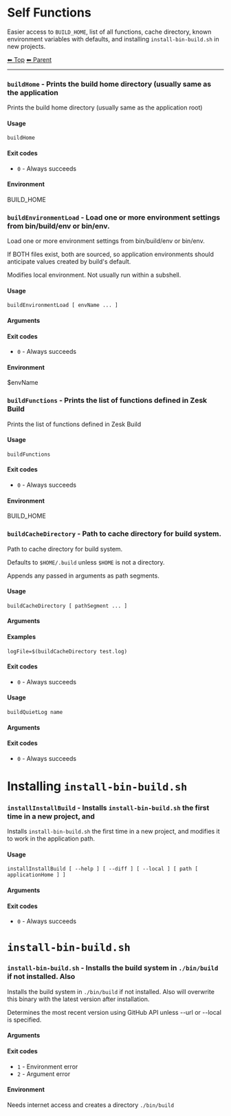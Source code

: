 # Self Functions

Easier access to `BUILD_HOME`, list of all functions, cache directory, known environment variables with defaults, and installing `install-bin-build.sh` in new projects.

<!-- TEMPLATE header 2 -->
[⬅ Top](index.md) [⬅ Parent ](../index.md)
<hr />


### `buildHome` - Prints the build home directory (usually same as the application

Prints the build home directory (usually same as the application root)

#### Usage

    buildHome
    

#### Exit codes

- `0` - Always succeeds

#### Environment

BUILD_HOME

### `buildEnvironmentLoad` - Load one or more environment settings from bin/build/env or bin/env.

Load one or more environment settings from bin/build/env or bin/env.


If BOTH files exist, both are sourced, so application environments should anticipate values
created by build's default.

Modifies local environment. Not usually run within a subshell.

#### Usage

    buildEnvironmentLoad [ envName ... ]
    

#### Arguments



#### Exit codes

- `0` - Always succeeds

#### Environment

$envName

### `buildFunctions` - Prints the list of functions defined in Zesk Build

Prints the list of functions defined in Zesk Build

#### Usage

    buildFunctions
    

#### Exit codes

- `0` - Always succeeds

#### Environment

BUILD_HOME

### `buildCacheDirectory` - Path to cache directory for build system.

Path to cache directory for build system.

Defaults to `$HOME/.build` unless `$HOME` is not a directory.

Appends any passed in arguments as path segments.

#### Usage

    buildCacheDirectory [ pathSegment ... ]
    

#### Arguments



#### Examples

    logFile=$(buildCacheDirectory test.log)

#### Exit codes

- `0` - Always succeeds

#### Usage

    buildQuietLog name
    

#### Arguments



#### Exit codes

- `0` - Always succeeds

# Installing `install-bin-build.sh`


### `installInstallBuild` - Installs `install-bin-build.sh` the first time in a new project, and

Installs `install-bin-build.sh` the first time in a new project, and modifies it to work in the application path.

#### Usage

    installInstallBuild [ --help ] [ --diff ] [ --local ] [ path [ applicationHome ] ]
    

#### Arguments



#### Exit codes

- `0` - Always succeeds

# `install-bin-build.sh`


### `install-bin-build.sh` - Installs the build system in `./bin/build` if not installed. Also

Installs the build system in `./bin/build` if not installed. Also
will overwrite this binary with the latest version after installation.

Determines the most recent version using GitHub API unless --url or --local is specified.

#### Arguments



#### Exit codes

- `1` - Environment error
- `2` - Argument error

#### Environment

Needs internet access and creates a directory `./bin/build`
